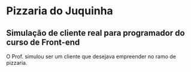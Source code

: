 # Pizzaria do Juquinha
## Simulação de cliente real para programador do curso de Front-end

O Prof. simulou ser um cliente que desejava empreender no ramo de pizzaria. 
